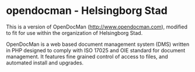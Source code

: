 opendocman - Helsingborg Stad
=============================

This is a version of OpenDocMan (http://www.opendocman.com), modified to fit for use within the organization of Helsingborg Stad.

OpenDocMan is a web based document management system (DMS) written in PHP designed to comply with ISO 17025 and OIE standard for document management. It features fine grained control of access to files, and automated install and upgrades.